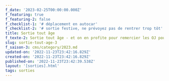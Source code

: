 ```yaml
---
f_date: '2023-02-25T00:00:00.000Z'
f_featuring: true
f_featuring-2: false
f_checklist-1: '# déplacement en autocar'
f_checklist-2: '# sortie festive, ne prévoyez pas de rentrer trop tôt'
title: Sortie tout âge
f_texte-2: Sortie tout âge - et on en profite pour remercier les OJ pour leur travail
slug: sortie-tout-age-3
f_saison-3: cms/category/2023.md
updated-on: '2022-11-23T23:42:16.829Z'
created-on: '2022-11-23T23:42:16.829Z'
published-on: '2022-11-23T23:42:39.538Z'
layout: '[sorties].html'
tags: sorties
---
```



